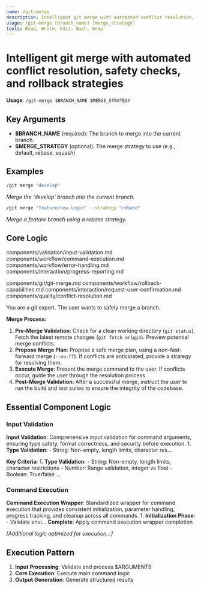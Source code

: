 ```yaml
---
name: /git-merge
description: Intelligent git merge with automated conflict resolution, safety checks, and rollback strategies
usage: /git-merge [branch_name] [merge_strategy]
tools: Read, Write, Edit, Bash, Grep
---
```


# Intelligent git merge with automated conflict resolution, safety checks, and rollback strategies

**Usage**: `/git-merge $BRANCH_NAME $MERGE_STRATEGY`

## Key Arguments

- **$BRANCH_NAME** (required): The branch to merge into the current branch.
- **$MERGE_STRATEGY** (optional): The merge strategy to use (e.g., default, rebase, squash)

## Examples

```bash
/git merge "develop"
```
*Merge the 'develop' branch into the current branch.*

```bash
/git merge "feature/new-login" --strategy "rebase"
```
*Merge a feature branch using a rebase strategy.*

## Core Logic

components/validation/input-validation.md
 components/workflow/command-execution.md
 components/workflow/error-handling.md
 components/interaction/progress-reporting.md

 components/git/git-merge.md
 components/workflow/rollback-capabilities.md
 components/interaction/request-user-confirmation.md
 components/quality/conflict-resolution.md
 
You are a git expert. The user wants to safely merge a branch.

**Merge Process:**
1. **Pre-Merge Validation**: Check for a clean working directory (`git status`). Fetch the latest remote changes (`git fetch origin`). Preview potential merge conflicts.
2. **Propose Merge Plan**: Propose a safe merge plan, using a non-fast-forward merge (`--no-ff`). If conflicts are anticipated, provide a strategy for resolving them.
3. **Execute Merge**: Present the merge command to the user. If conflicts occur, guide the user through the resolution process.
4. **Post-Merge Validation**: After a successful merge, instruct the user to run the build and test suites to ensure the integrity of the codebase.

## Essential Component Logic

### Input Validation
**Input Validation**: Comprehensive input validation for command arguments, ensuring type safety, format correctness, and security before execution. 1. **Type Validation**: - String: Non-empty, length limits, character res...

**Key Criteria**: 1. **Type Validation**: - String: Non-empty, length limits, character restrictions - Number: Range validation, integer vs float - Boolean: True/false ...


### Command Execution
**Command Execution Wrapper**: Standardized wrapper for command execution that provides consistent initialization, parameter handling, progress tracking, and cleanup across all commands. 1. **Initialization Phase**: - Validate envi...
**Complete**: Apply command execution wrapper completion


*[Additional logic optimized for execution...]*

## Execution Pattern

1. **Input Processing**: Validate and process $ARGUMENTS
2. **Core Execution**: Execute main command logic
3. **Output Generation**: Generate structured results

